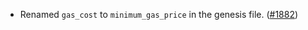 - Renamed `gas_cost` to `minimum_gas_price` in the genesis file.
  ([\#1882](https://github.com/anoma/namada/pull/1882))
